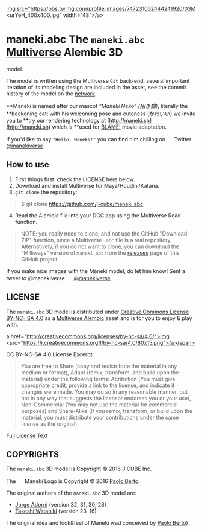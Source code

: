 <a href="#">img src="https://pbs.twimg.com/profile_images/747231052444241920/03M
<urYeH_400x400.jpg" width="48">/a>

# maneki.abc The `maneki.abc` [Multiverse](http://multi-verse-io) Alembic 3D
model.

The model is written using the Multiverse `Git` back-end, several important
iteration of its modeling design are included in the asset, see the commit
history of the model on the
[network](https://github.com/j-cube/maneki.abc/network)

**Maneki is named after our mascot _“Maneki Neko” (招き猫)_, literally the
**beckoning cat: with his welcoming pose and cuteness (かわいい) we invite you to
**try our rendering technology at [http://maneki.sh](http://maneki.sh) which is
**used for [BLAME!](http://www.blame.jp) movie adaptation.

If you'd like to say `"Hello, Maneki!"` you can find him chilling on <span><a
href="https://twitter.com/manekiverse"><img
src="https://abs.twimg.com/a/1470279950/img/t1/favicon.svg"
width="16"></a></span> Twitter [@manekiverse](https://twitter.com/manekiverse)

## How to use 

1. First things first: check the LICENSE here below.
2. Download and install Multiverse for Maya/Houdini/Katana.
3. `git clone` the repository:

 > $ git clone https://github.com/j-cube/maneki.abc

4. Read the Alembic file into your DCC app using the Multiverse Read function.

 > NOTE: you really need to clone, and not use the GitHub "Download ZIP"
         function, since a Multiverse `.abc` file is a real repository.
         Alternatively, if you do not want to clone, you can download the
         "Milliways" version of `maneki.abc` from the
         [releases](https://github.com/j-cube/maneki.abc/releases) page of
         this GitHub project.

If you make nice images with the Maneki model, do let him know! Senf
a tweet to @manekiverse
<span><a href="https://twitter.com/manekiverse">
<img src="https://abs.twimg.com/a/1470279950/img/t1/favicon.svg"
width="16"></a></span> [@manekiverse](https://twitter.com/manekiverse)


## LICENSE

The `maneki.abc` 3D model is distributed under [Creative Commons License BY-NC-
SA 4.0](href="http://creativecommons.org/licenses/by-nc-sa/4.0/") as a <a
href="http://multi-verse.io">Multiverse Alembic</a> asset and is for you to
enjoy & play with.

<span>a href="http://creativecommons.org/licenses/by-nc-sa/4.0/">img
<src="https://i.creativecommons.org/l/by-nc-sa/4.0/80x15.png">/a>/span>

CC BY-NC-SA 4.0 License Excerpt:

> You are free to Share (copy and redistribute the material in any medium or
> format), Adapt (remix, transform, and build upon the material) under the
> following terms: Attribution (You must give appropriate credit, provide a link
> to the license, and indicate if changes were made. You may do so in any
> reasonable manner, but not in any way that suggests the licensor endorses you
> or your use), Non-Commercial (You may not use the material for commercial
> purposes) and Share-Alike (If you remix, transform, or build upon the
> material, you must distribute your contributions under the same license as the
> original).

[Full License Text](href="http://creativecommons.org/licenses/by-nc-sa/4.0/")

## COPYRIGHTS

The `maneki.abc` 3D model is Copyright © 2016 J CUBE Inc.

The <span><a href="#"><img src="https://pbs.twimg.com/profile_images/74723105244
4241920/03MurYeH_400x400.jpg" width="16"></a></span> Maneki Logo is Copyright ©
2016 [Paolo Berto](https://twitter.com/pberto).

The original authors of the `maneki.abc` 3D model are:

- [Jorge Adorni](mailto:jorgeadorni@gmail.com) (version 32, 31, 30, 28)
- [Takeshi Watahiki](mailto:) (version 23, 16)

The original idea and look&feel of Maneki wad conceived by
[Paolo Berto](https://twitter.com/pberto))
